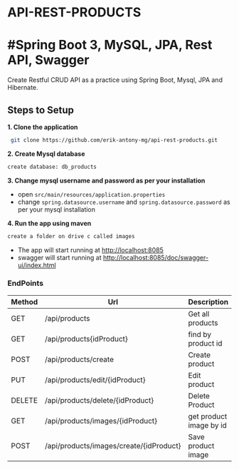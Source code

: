 # API-REST-PRODUCTS
# #Spring Boot 3, MySQL, JPA, Rest API, Swagger

Create Restful CRUD API as a practice using Spring Boot, Mysql, JPA and Hibernate.

## Steps to Setup

**1. Clone the application**

```bash
 git clone https://github.com/erik-antony-mg/api-rest-products.git
```

**2. Create Mysql database**
```bash
create database: db_products
```

**3. Change mysql username and password as per your installation**

+ open `src/main/resources/application.properties`
+ change `spring.datasource.username` and `spring.datasource.password` as per your mysql installation

**4. Run the app using maven**

```bash
create a folder on drive c called images
```
- The app will start running at <http://localhost:8085>
- swagger will start running at <http://localhost:8085/doc/swagger-ui/index.html>

### EndPoints

| Method | Url | Description
| ------ | --- | ------|
| GET    | /api/products | Get all products
| GET    |  /api/products{idProduct} | find by product id
| POST    | /api/products/create | Create product
| PUT    | /api/products/edit/{idProduct} | Edit product
| DELETE   | /api/products/delete/{idProduct} |  Delete Product
| GET    | /api/products/images/{idProduct}  | get product image by id
| POST   |  /api/products/images/create/{idProduct} | Save product image

